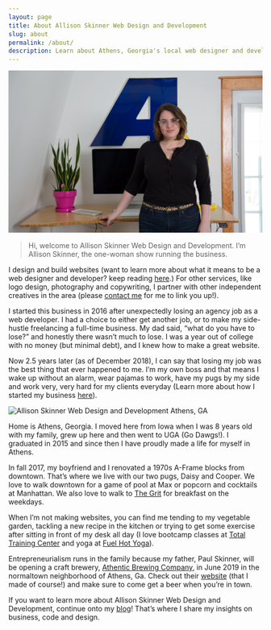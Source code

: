 ```yaml
---
layout: page
title: About Allison Skinner Web Design and Development
slug: about
permalink: /about/
description: Learn about Athens, Georgia's local web designer and developer, Allison Skinner, who runs Allison Skinner Web Design and Development.
---
```

![Allison Skinner Web Design and Development Athens, GA][1]

>Hi, welcome to Allison Skinner Web Design and Development. I’m Allison Skinner, the one-woman show running the business.

I design and build websites (want to learn more about what it means to be a web designer and developer? keep reading [here](/writing/3-key-benefits-of-being-a-designer-and-developer).) For other services, like logo design, photography and copywriting, I partner with other independent creatives in the area (please [contact me](/contact) for me to link you up!).

I started this business in 2016 after unexpectedly losing an agency job as a web developer. I had a choice to either get another job, or to make my side-hustle freelancing a full-time business. My dad said, “what do you have to lose?” and honestly there wasn’t much to lose. I was a year out of college with no money (but minimal debt), and I knew how to make a great website.

Now 2.5 years later (as of December 2018), I can say that losing my job was the best thing that ever happened to me. I’m my own boss and that means I wake up without an alarm, wear pajamas to work, have my pugs by my side and work very, very hard for my clients everyday (Learn more about how I started my business [here](/writing/One-Year-Full-Time-Freelancing-What-Ive-Learned-Pt-1)).

![Allison Skinner Web Design and Development Athens, GA][2]

Home is Athens, Georgia. I moved here from Iowa when I was 8 years old with my family, grew up here and then went to UGA (Go Dawgs!). I graduated in 2015 and since then I have proudly made a life for myself in Athens.

In fall 2017, my boyfriend and I renovated a 1970s A-Frame blocks from downtown. That’s where we live with our two pugs, Daisy and Cooper. We love to walk downtown for a game of pool at Max or popcorn and cocktails at Manhattan. We also love to walk to [The Grit](https://www.thegrit.com/) for breakfast on the weekdays.

When I’m not making websites, you can find me tending to my vegetable garden, tackling a new recipe in the kitchen or trying to get some exercise after sitting in front of my desk all day (I love bootcamp classes at [Total Training Center](http://totaltrainingcenter.com/) and yoga at [Fuel Hot Yoga](http://www.fuelhotyoga.com/)).

Entrepreneurialism runs in the family because my father, Paul Skinner, will be opening a craft brewery, [Athentic Brewing Company](https://athenticbrewing.com), in June 2019 in the normaltown neighborhood of Athens, Ga.  Check out their [website](https://athenticbrewing.com) (that I made of course!) and make sure to come get a beer when you’re in town.

If you want to learn more about Allison Skinner Web Design and Development, continue onto my [blog](/writing)! That’s where I share my insights on business, code and design.


[1]: /assets/img/about/allison-about-1.png
[2]: /assets/img/about/cooper-daisy.png
